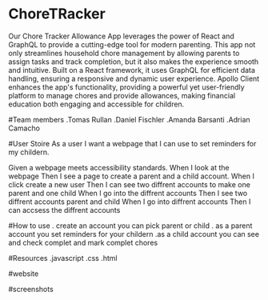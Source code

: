 # ChoreTRacker 
Our Chore Tracker Allowance App leverages the power of React and GraphQL to provide a cutting-edge tool for modern parenting. This app not only streamlines household chore management by allowing parents to assign tasks and track completion, but it also makes the experience smooth and intuitive. Built on a React framework, it uses GraphQL for efficient data handling, ensuring a responsive and dynamic user experience. Apollo Client enhances the app's functionality, providing a powerful yet user-friendly platform to manage chores and provide allowances, making financial education both engaging and accessible for children.

#Team members
.Tomas Rullan
.Daniel Fischler
.Amanda Barsanti
.Adrian Camacho

#User Stoire
As a user I want a webpage that I can use to set reminders for my childern.

Given a webpage meets accessibility standards.
When I look at the webpage
Then I see a page to create a parent and a child account.
When I click create a new user
Then I can see two diffrent accounts to make one parent and one child 
When I go into the diffrent accounts 
Then I see two diffrent accounts parent and child
When I go into diffrent accounts 
Then I can accsess the diffrent accounts 

#How to use
. create an account you can pick parent or child
. as a parent account you set reminders for your childern 
.as a child account you can see and check complet and mark complet chores

#Resources
.javascript
.css
.html 

#website 


#screenshots

